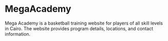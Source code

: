 # MegaAcademy
Mega Academy is a basketball training website for players of all skill levels in Cairo. The website provides program details, locations, and contact information.
